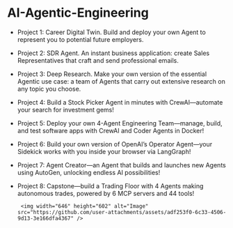 # AI-Agentic-Engineering

- Project 1: Career Digital Twin. Build and deploy your own Agent to represent you to potential future employers.
- Project 2: SDR Agent. An instant business application: create Sales Representatives that craft and send professional emails.
- Project 3: Deep Research. Make your own version of the essential Agentic use case: a team of Agents that carry out extensive research on any topic you choose.
- Project 4: Build a Stock Picker Agent in minutes with CrewAI—automate your search for investment gems!
- Project 5: Deploy your own 4-Agent Engineering Team—manage, build, and test software apps with CrewAI and Coder Agents in Docker!
- Project 6: Build your own version of OpenAI’s Operator Agent—your Sidekick works with you inside your browser via LangGraph!
- Project 7: Agent Creator—an Agent that builds and launches new Agents using AutoGen, unlocking endless AI possibilities!
- Project 8: Capstone—build a Trading Floor with 4 Agents making autonomous trades, powered by 6 MCP servers and 44 tools!

       <img width="646" height="602" alt="Image" src="https://github.com/user-attachments/assets/adf253f0-6c33-4506-9d13-3e166dfa4367" />


       
